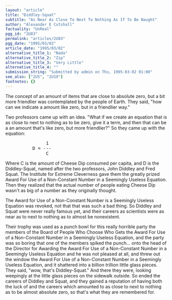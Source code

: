 ```yaml
---
layout: "article"
title: "Diddley-Squat"
subtitle: "As Near As Close To Next To Nothing As If To Be Naught"
author: "Alexander E Cutshall"
factuality: "UnReal"
pgg_id: "2U83"
permalink: "articles/2U83"
pgg_date: "1995/03/02"
article_date: "1995/03/02"
alternative_title_1: "Nada"
alternative_title_2: "Zip"
alternative_title_3: "Very Little"
alternative_title_4: ""
submission_string: "Submitted by admin on Thu, 1995-03-02 01:00"
see_also: ["2U5", "2U19"]
footnotes: {}
---
```

<div>
<p>The concept of an amount of items that are close to absolute zero, but a bit more friendlier was contemplated by the people of Earth. They said, "how can we indicate a amount like zero, but in a friendlier way."</p>
<p>Two professors came up with an idea. "What if we create an equation that is as close to next to nothing as to be zero, give it a term, and then that can be a an amount that's like zero, but more friendlier?" So they came up with the equation:</p>
<pre>
               1
          D = ---
               C
</pre>
<p>Where C is the amount of Cheese Dip consumed per capita, and D is the Diddley-Squat, named after the two professors, John Diddley and Fred Squat. The Institute for Extreme Cleverness gave them the greatly prized Award For Use of a Non-Constant Number in a Seemingly Useless Equation. Then they realized that the actual number of people eating Cheese Dip wasn't as big of a number as they originally thought.</p>
<p>The Award for Use of a Non-Constant Number is a Seemingly Useless Equation was revoked, not that that was such a bad thing. So Diddley and Squat were never really famous yet, and their careers as scientists were as near as to next to nothing as to almost be nonexistent.</p>
<p>Their trophy was used as a punch bowl for this really horrible party the members of the Board of People Who Choose Who Gets the Award For Use of a Non-Constant Number in a Seemingly Useless Equation, and the party was so boring that one of the members spiked the punch... onto the head of the Director for Awarding the Award For Use of a Non-Constant Number in a Seemingly Useless Equation and he was not pleased at all, and threw out the window the Award For Use of a Non-Constant Number in a Seemingly Useless Equation, and it shattered into a billion trillion little glass pieces. They said, "wow, that's Diddley-Squat." And there they were, looking weepingly at the little glass pieces on the sidewalk outside. So ended the careers of Diddley and Squat, and they gained a reputation of having both the luck of and the careers which amounted to as close to next to nothing as to be almost absolute zero, so that's what they are remembered for.</p>
</div>
